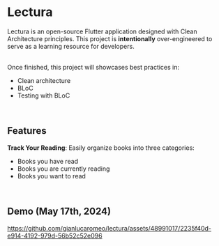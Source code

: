 # Lectura
Lectura is an open-source Flutter application designed with Clean Architecture principles. 
This project is **intentionally** over-engineered to serve as a learning resource for developers.

<br>Once finished, this project will showcases best practices in:
* Clean architecture
* BLoC
* Testing with BLoC
<br>

## Features
**Track Your Reading**: Easily organize books into three categories:
- Books you have read
- Books you are currently reading
- Books you want to read
<br>

## Demo (May 17th, 2024)
https://github.com/gianlucaromeo/lectura/assets/48991017/2235f40d-e914-4192-979d-56b52c52e096


